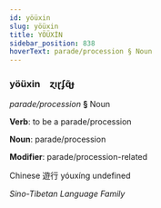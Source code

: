 ```yaml
---
id: yöüxin
slug: yöüxin
title: YÖÜXİN
sidebar_position: 838
hoverText: parade/procession § Noun
---
```


### yöüxin&emsp;<span kind="abugida">ɀıɽʄɋ̃ɟ</span>

*parade/procession* **§** Noun

**Verb**: to be a parade/procession

**Noun**: parade/procession

**Modifier**: parade/procession-related

Chinese 遊行 yóuxíng undefined

*Sino-Tibetan Language Family*